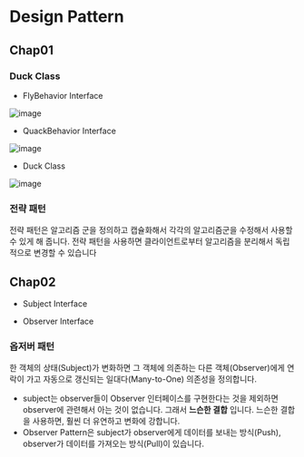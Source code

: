 # Design Pattern

## Chap01

### Duck Class

- FlyBehavior Interface

![image](https://user-images.githubusercontent.com/81848094/174433953-35153446-17d1-4e18-bc45-3a0a1981f503.png)

- QuackBehavior Interface

![image](https://user-images.githubusercontent.com/81848094/174433957-a299729d-a944-43b3-a53f-80f6b7db8d64.png)

- Duck Class

![image](https://user-images.githubusercontent.com/81848094/174433959-eec85f99-02bd-4385-afc1-9207dd2ce676.png)

### 전략 패턴
전략 패턴은 알고리즘 군을 정의하고 캡슐화해서 각각의 알고리즘군을 수정해서 사용할 수 있게 해 줍니다. 전략 패턴을 사용하면 클라이언트로부터 알고리즘을 분리해서 독립적으로 변경할 수 있습니다

## Chap02

- Subject Interface

- Observer Interface

### 옵저버 패턴
한 객체의 상태(Subject)가 변화하면 그 객체에 의존하는 다른 객체(Observer)에게 연락이 가고 자동으로 갱신되는 일대다(Many-to-One) 의존성을 정의합니다.

- subject는 observer들이 Observer 인터페이스를 구현한다는 것을 제외하면 observer에 관련해서 아는 것이 없습니다. 그래서 **느슨한 결합** 입니다. 느슨한 결합을 사용하면, 훨씬 더 유연하고 변화에 강합니다.
- Observer Pattern은 subject가 observer에게 데이터를 보내는 방식(Push), observer가 데이터를 가져오는 방식(Pull)이 있습니다.